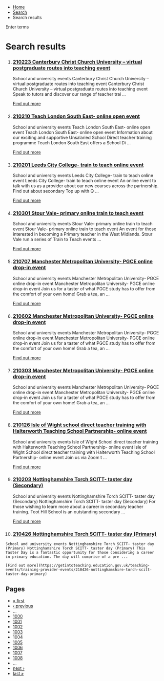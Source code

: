 *   [Home](/)
*   [Search](/search)
*   Search results

Enter terms 

Search results
==============

1.  ### [210223 Canterbury Christ Church University – virtual postgraduate routes into teaching event](https://getintoteaching.education.gov.uk/teaching-events/training-provider-events/210223-canterbury-christ-church-university-%E2%80%93-virtual-postgraduate-routes-into-teaching-event)
    
    School and university events Canterbury Christ Church University – virtual postgraduate routes into teaching event Canterbury Christ Church University – virtual postgraduate routes into teaching event Speak to tutors and discover our range of teacher trai ...
    
    [Find out more](https://getintoteaching.education.gov.uk/teaching-events/training-provider-events/210223-canterbury-christ-church-university-%E2%80%93-virtual-postgraduate-routes-into-teaching-event)
    
2.  ### [210210 Teach London South East- online open event](https://getintoteaching.education.gov.uk/teaching-events/training-provider-events/210210-teach-london-south-east-online-open-event)
    
    School and university events Teach London South East- online open event Teach London South East- online open event Information about our exciting and supportive Unsalaried School Direct teacher training programme Teach London South East offers a School Di ...
    
    [Find out more](https://getintoteaching.education.gov.uk/teaching-events/training-provider-events/210210-teach-london-south-east-online-open-event)
    
3.  ### [210201 Leeds City College- train to teach online event](https://getintoteaching.education.gov.uk/teaching-events/training-provider-events/210201-leeds-city-college-train-to-teach-online-event)
    
    School and university events Leeds City College- train to teach online event Leeds City College- train to teach online event An online event to talk with us as a provider about our new courses across the partnership. Find out about secondary Top up with Q ...
    
    [Find out more](https://getintoteaching.education.gov.uk/teaching-events/training-provider-events/210201-leeds-city-college-train-to-teach-online-event)
    
4.  ### [210301 Stour Vale- primary online train to teach event](https://getintoteaching.education.gov.uk/teaching-events/training-provider-events/210301-stour-vale-primary-online-train-to-teach-event)
    
    School and university events Stour Vale- primary online train to teach event Stour Vale- primary online train to teach event An event for those interested in becoming a Primary teacher in the West Midlands. Stour Vale run a series of Train to Teach events ...
    
    [Find out more](https://getintoteaching.education.gov.uk/teaching-events/training-provider-events/210301-stour-vale-primary-online-train-to-teach-event)
    
5.  ### [210707 Manchester Metropolitan University- PGCE online drop-in event](https://getintoteaching.education.gov.uk/teaching-events/training-provider-events/210707-manchester-metropolitan-university-pgce-online-drop-in-event)
    
    School and university events Manchester Metropolitan University- PGCE online drop-in event Manchester Metropolitan University- PGCE online drop-in event Join us for a taster of what PGCE study has to offer from the comfort of your own home! Grab a tea, an ...
    
    [Find out more](https://getintoteaching.education.gov.uk/teaching-events/training-provider-events/210707-manchester-metropolitan-university-pgce-online-drop-in-event)
    
6.  ### [210602 Manchester Metropolitan University- PGCE online drop-in event](https://getintoteaching.education.gov.uk/teaching-events/training-provider-events/210602-manchester-metropolitan-university-pgce-online-drop-in-event)
    
    School and university events Manchester Metropolitan University- PGCE online drop-in event Manchester Metropolitan University- PGCE online drop-in event Join us for a taster of what PGCE study has to offer from the comfort of your own home! Grab a tea, an ...
    
    [Find out more](https://getintoteaching.education.gov.uk/teaching-events/training-provider-events/210602-manchester-metropolitan-university-pgce-online-drop-in-event)
    
7.  ### [210303 Manchester Metropolitan University- PGCE online drop-in event](https://getintoteaching.education.gov.uk/teaching-events/training-provider-events/210303-manchester-metropolitan-university-pgce-online-drop-in-event)
    
    School and university events Manchester Metropolitan University- PGCE online drop-in event Manchester Metropolitan University- PGCE online drop-in event Join us for a taster of what PGCE study has to offer from the comfort of your own home! Grab a tea, an ...
    
    [Find out more](https://getintoteaching.education.gov.uk/teaching-events/training-provider-events/210303-manchester-metropolitan-university-pgce-online-drop-in-event)
    
8.  ### [210126 Isle of Wight school direct teacher training with Halterworth Teaching School Partnership- online event](https://getintoteaching.education.gov.uk/teaching-events/training-provider-events/210126-isle-of-wight-school-direct-teacher-training-with-halterworth-teaching-school-partnership)
    
    School and university events Isle of Wight School direct teacher training with Halterworth Teaching School Partnership- online event Isle of Wight School direct teacher training with Halterworth Teaching School Partnership- online event Join us via Zoom t ...
    
    [Find out more](https://getintoteaching.education.gov.uk/teaching-events/training-provider-events/210126-isle-of-wight-school-direct-teacher-training-with-halterworth-teaching-school-partnership)
    
9.  ### [210203 Nottinghamshire Torch SCITT- taster day (Secondary)](https://getintoteaching.education.gov.uk/teaching-events/training-provider-events/210203-nottinghamshire-torch-scitt-taster-day-secondary)
    
    School and university events Nottinghamshire Torch SCITT- taster day (Secondary) Nottinghamshire Torch SCITT- taster day (Secondary) For those wishing to learn more about a career in secondary teacher training. Toot Hill School is an outstanding secondary ...
    
    [Find out more](https://getintoteaching.education.gov.uk/teaching-events/training-provider-events/210203-nottinghamshire-torch-scitt-taster-day-secondary)
    
10.  ### [210426 Nottinghamshire Torch SCITT- taster day (Primary)](https://getintoteaching.education.gov.uk/teaching-events/training-provider-events/210426-nottinghamshire-torch-scitt-taster-day-primary)
    
    School and university events Nottinghamshire Torch SCITT- taster day (Primary) Nottinghamshire Torch SCITT- taster day (Primary) This Taster Day is a fantastic opportunity for those considering a career in primary education. The day will comprise of a pre ...
    
    [Find out more](https://getintoteaching.education.gov.uk/teaching-events/training-provider-events/210426-nottinghamshire-torch-scitt-taster-day-primary)
    

Pages
-----

*   [« first](/search/site "Go to first page")
*   [‹ previous](/search/site?page=1002 "Go to previous page")
*   …
*   [1000](/search/site?page=999 "Go to page 1000")
*   [1001](/search/site?page=1000 "Go to page 1001")
*   [1002](/search/site?page=1001 "Go to page 1002")
*   [1003](/search/site?page=1002 "Go to page 1003")
*   1004
*   [1005](/search/site?page=1004 "Go to page 1005")
*   [1006](/search/site?page=1005 "Go to page 1006")
*   [1007](/search/site?page=1006 "Go to page 1007")
*   [1008](/search/site?page=1007 "Go to page 1008")
*   …
*   [next ›](/search/site?page=1004 "Go to next page")
*   [last »](/search/site?page=1032 "Go to last page")